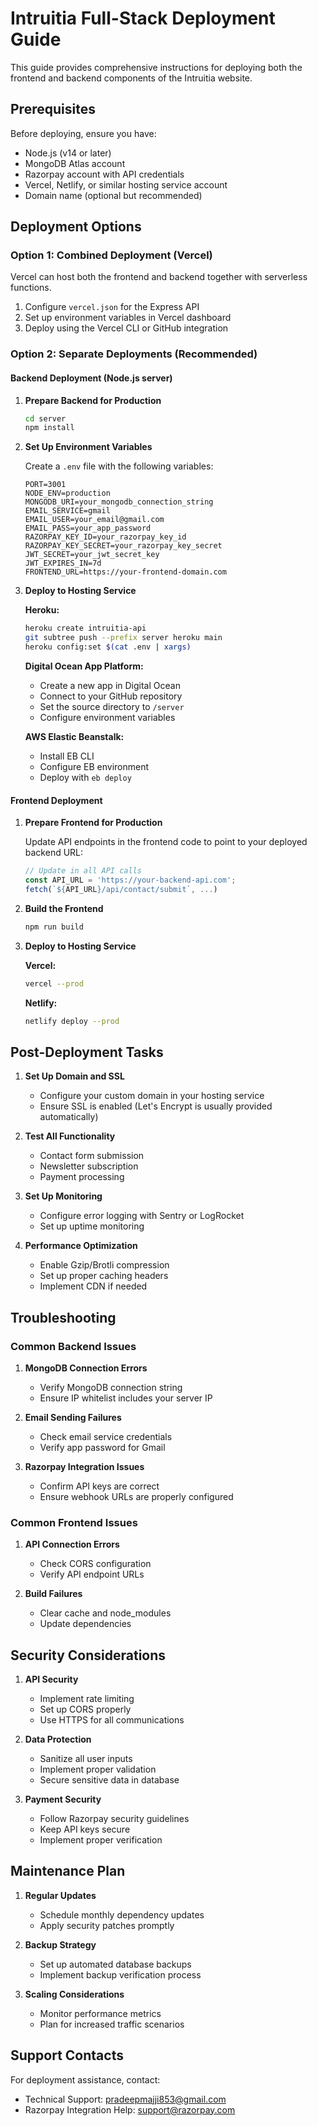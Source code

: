 # Intruitia Full-Stack Deployment Guide

This guide provides comprehensive instructions for deploying both the frontend and backend components of the Intruitia website.

## Prerequisites

Before deploying, ensure you have:

- Node.js (v14 or later)
- MongoDB Atlas account
- Razorpay account with API credentials
- Vercel, Netlify, or similar hosting service account
- Domain name (optional but recommended)

## Deployment Options

### Option 1: Combined Deployment (Vercel)

Vercel can host both the frontend and backend together with serverless functions.

1. Configure `vercel.json` for the Express API
2. Set up environment variables in Vercel dashboard
3. Deploy using the Vercel CLI or GitHub integration

### Option 2: Separate Deployments (Recommended)

#### Backend Deployment (Node.js server)

1. **Prepare Backend for Production**

   ```bash
   cd server
   npm install
   ```

2. **Set Up Environment Variables**

   Create a `.env` file with the following variables:
   ```
   PORT=3001
   NODE_ENV=production
   MONGODB_URI=your_mongodb_connection_string
   EMAIL_SERVICE=gmail
   EMAIL_USER=your_email@gmail.com
   EMAIL_PASS=your_app_password
   RAZORPAY_KEY_ID=your_razorpay_key_id
   RAZORPAY_KEY_SECRET=your_razorpay_key_secret
   JWT_SECRET=your_jwt_secret_key
   JWT_EXPIRES_IN=7d
   FRONTEND_URL=https://your-frontend-domain.com
   ```

3. **Deploy to Hosting Service**

   **Heroku:**
   ```bash
   heroku create intruitia-api
   git subtree push --prefix server heroku main
   heroku config:set $(cat .env | xargs)
   ```

   **Digital Ocean App Platform:**
   - Create a new app in Digital Ocean
   - Connect to your GitHub repository
   - Set the source directory to `/server`
   - Configure environment variables

   **AWS Elastic Beanstalk:**
   - Install EB CLI
   - Configure EB environment
   - Deploy with `eb deploy`

#### Frontend Deployment

1. **Prepare Frontend for Production**

   Update API endpoints in the frontend code to point to your deployed backend URL:

   ```javascript
   // Update in all API calls
   const API_URL = 'https://your-backend-api.com';
   fetch(`${API_URL}/api/contact/submit`, ...)
   ```

2. **Build the Frontend**

   ```bash
   npm run build
   ```

3. **Deploy to Hosting Service**

   **Vercel:**
   ```bash
   vercel --prod
   ```

   **Netlify:**
   ```bash
   netlify deploy --prod
   ```

## Post-Deployment Tasks

1. **Set Up Domain and SSL**
   - Configure your custom domain in your hosting service
   - Ensure SSL is enabled (Let's Encrypt is usually provided automatically)

2. **Test All Functionality**
   - Contact form submission
   - Newsletter subscription
   - Payment processing

3. **Set Up Monitoring**
   - Configure error logging with Sentry or LogRocket
   - Set up uptime monitoring

4. **Performance Optimization**
   - Enable Gzip/Brotli compression
   - Set up proper caching headers
   - Implement CDN if needed

## Troubleshooting

### Common Backend Issues

1. **MongoDB Connection Errors**
   - Verify MongoDB connection string
   - Ensure IP whitelist includes your server IP

2. **Email Sending Failures**
   - Check email service credentials
   - Verify app password for Gmail

3. **Razorpay Integration Issues**
   - Confirm API keys are correct
   - Ensure webhook URLs are properly configured

### Common Frontend Issues

1. **API Connection Errors**
   - Check CORS configuration
   - Verify API endpoint URLs

2. **Build Failures**
   - Clear cache and node_modules
   - Update dependencies

## Security Considerations

1. **API Security**
   - Implement rate limiting
   - Set up CORS properly
   - Use HTTPS for all communications

2. **Data Protection**
   - Sanitize all user inputs
   - Implement proper validation
   - Secure sensitive data in database

3. **Payment Security**
   - Follow Razorpay security guidelines
   - Keep API keys secure
   - Implement proper verification

## Maintenance Plan

1. **Regular Updates**
   - Schedule monthly dependency updates
   - Apply security patches promptly

2. **Backup Strategy**
   - Set up automated database backups
   - Implement backup verification process

3. **Scaling Considerations**
   - Monitor performance metrics
   - Plan for increased traffic scenarios

## Support Contacts

For deployment assistance, contact:
- Technical Support: pradeepmajji853@gmail.com
- Razorpay Integration Help: support@razorpay.com
